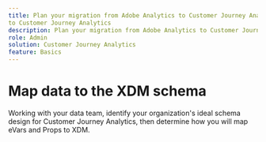 ```yaml
---
title: Plan your migration from Adobe Analytics to Customer Journey Analytics
to Customer Journey Analytics
description: Plan your migration from Adobe Analytics to Customer Journey Analytics
role: Admin
solution: Customer Journey Analytics
feature: Basics
---
```

# Map data to the XDM schema

Working with your data team, identify your organization's ideal schema design for Customer Journey Analytics, then determine how you will map eVars and Props to XDM. 

<!-- Does it benefit the customer to do this all at the same time if they're using multiple AEP apps? If so, have multiple sections like this. Or can they do CJA first and AJO later?

### Plan data mapping for Customer Journey Analytics


### Plan data mapping for Customer Journey analytics and other Adobe Experience platform applications

-->